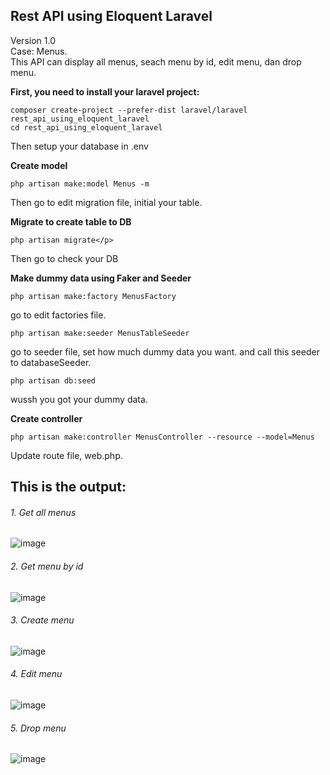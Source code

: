 ## Rest API using Eloquent Laravel

Version 1.0<br>
Case: Menus. <br>
This API can display all menus, seach menu by id, edit menu, dan drop menu.

**First, you need to install your laravel project:**

```
composer create-project --prefer-dist laravel/laravel rest_api_using_eloquent_laravel
cd rest_api_using_eloquent_laravel
```
Then setup your database in .env

**Create model**
```
php artisan make:model Menus -m
```
Then go to edit migration file, initial your table.

**Migrate to create table to DB**
```
php artisan migrate</p>
```
Then go to check your DB

**Make dummy data using Faker and Seeder**
```
php artisan make:factory MenusFactory
```
go to edit factories file.
```
php artisan make:seeder MenusTableSeeder
```
go to seeder file, set how much dummy data you want. and call this seeder to databaseSeeder.
```
php artisan db:seed
```
wussh you got your dummy data.

**Create controller**
```
php artisan make:controller MenusController --resource --model=Menus
```

Update route file, web.php.

## This is the output:
###### 1. Get all menus
![image](https://drive.google.com/uc?export=view&id=1k99P4nebAEUhMU8H421Rn16Wpxi64w4O)

###### 2. Get menu by id
![image](https://drive.google.com/uc?export=view&id=1dPaCYwPD1gv9_XNHyjLyWHqawYLN9v5Y)

###### 3. Create menu
![image](https://drive.google.com/uc?export=view&id=1OQ0hF-nXvnvzyRSKDHSYrtVQHOGA-xhJ)

###### 4. Edit menu
![image](https://drive.google.com/uc?export=view&id=1uFdfQpQJKiO2vwbKtLYOVFyVrXQb-7j5)

###### 5. Drop menu
![image](https://drive.google.com/uc?export=view&id=1Fk3kUHJYDwsWTYN3765XUsgmqIioHoTB)
